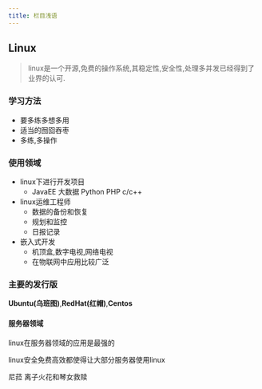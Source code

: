 ```yaml
---
title: 栏目浅语
---
```


## Linux

> linux是一个开源,免费的操作系统,其稳定性,安全性,处理多并发已经得到了业界的认可.

### 学习方法

- 要多练多想多用
- 适当的囫囵吞枣
- 多练,多操作

### 使用领域

- linux下进行开发项目
  - JavaEE 大数据 Python PHP c/c++
- linux运维工程师
  - 数据的备份和恢复
  - 规划和监控
  - 日报记录
- 嵌入式开发
  - 机顶盒,数字电视,网络电视
  - 在物联网中应用比较广泛

### 主要的发行版

**Ubuntu(乌班图)**,**RedHat(红帽)**,**Centos**

#### 服务器领域

linux在服务器领域的应用是最强的

linux安全免费高效都使得让大部分服务器使用linux

尼菈 离子火花和琴女救赎